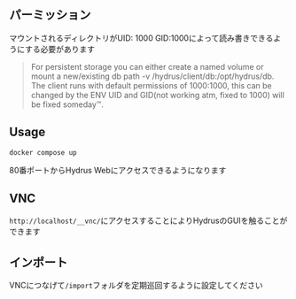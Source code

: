 ## パーミッション
マウントされるディレクトリがUID: 1000 GID:1000によって読み書きできるようにする必要があります
> For persistent storage you can either create a named volume or mount a new/existing db path -v /hydrus/client/db:/opt/hydrus/db. The client runs with default permissions of 1000:1000, this can be changed by the ENV UID and GID(not working atm, fixed to 1000) will be fixed someday™.

## Usage
```
docker compose up
```
80番ポートからHydrus Webにアクセスできるようになります

## VNC
`http://localhost/__vnc/`にアクセスすることによりHydrusのGUIを触ることができます

## インポート
VNCにつなげて`/import`フォルダを定期巡回するように設定してください
